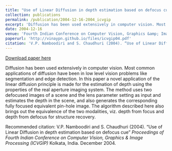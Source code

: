 ```yaml
---
title: "Use of Linear Diffusion in depth estimation based on defocus cue"
collection: publications
permalink: /publication/2004-12-16-2004_icvgip
excerpt: 'Diffusion has been used extensively in computer vision. Most common applications of diffusion have been in low level vision problems like segmentation and edge detection. In this paper a novel application of the linear diffusion principle is made for the estimation of depth using the properties of the real aperture imaging system. The method uses two defocused images of a scene and the lens parameter setting as input and estimates the depth in the scene, and also generates the corresponding fully focused equivalent pin-hole image. The algorithm described here also brings out the equivalence of the two modalities, viz. depth from focus and depth from defocus for structure recovery.'
date: 2004-12-16
venue: 'Fourth Indian Conference on Computer Vision, Graphics &amp; Image Processing'
paperurl: 'http://vinaypn.github.io/files/icvgip04.pdf'
citation: 'V.P. Namboodiri and S. Chaudhuri (2004). “Use of Linear Diffusion in depth estimation based on defocus cue” <i> Proceedings of Fourth Indian Conference on Computer Vision, Graphics &amp; Image Processing (ICVGIP) </i> Kolkata, India. December 2004.'
---
```


<a href='http://vinaypn.github.io/files/icvgip04.pdf'>Download paper here</a>

Diffusion has been used extensively in computer vision. Most common applications of diffusion have been in low level vision problems like segmentation and edge detection. In this paper a novel application of the linear diffusion principle is made for the estimation of depth using the properties of the real aperture imaging system. The method uses two defocused images of a scene and the lens parameter setting as input and estimates the depth in the scene, and also generates the corresponding fully focused equivalent pin-hole image. The algorithm described here also brings out the equivalence of the two modalities, viz. depth from focus and depth from defocus for structure recovery.

Recommended citation: V.P. Namboodiri and S. Chaudhuri (2004). “Use of Linear Diffusion in depth estimation based on defocus cue” <i> Proceedings of Fourth Indian Conference on Computer Vision, Graphics & Image Processing (ICVGIP) </i> Kolkata, India. December 2004.
